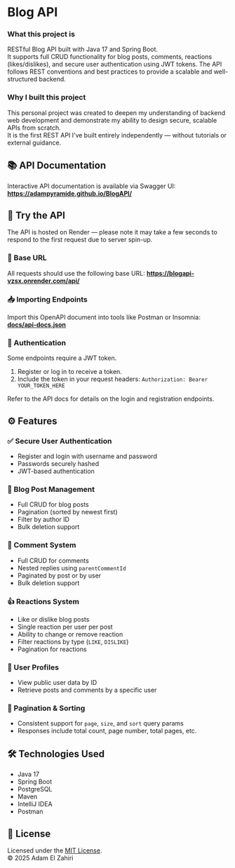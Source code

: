 # Blog API
### What this project is
RESTful Blog API built with Java 17 and Spring Boot.  
It supports full CRUD functionality for blog posts, comments, reactions (likes/dislikes), and secure user authentication using JWT tokens. 
The API follows REST conventions and best practices to provide a scalable and well-structured backend.

### Why I built this project
This personal project was created to deepen my understanding of backend web development and demonstrate my ability to design secure, scalable APIs from scratch.  
It is the first REST API I’ve built entirely independently — without tutorials or external guidance.

## 📚 API Documentation
Interactive API documentation is available via Swagger UI:
**https://adampyramide.github.io/BlogAPI/**

## 🧪 Try the API
The API is hosted on Render — please note it may take a few seconds to respond to the first request due to server spin-up.

### 🔗 Base URL
All requests should use the following base URL:
**https://blogapi-vzsx.onrender.com/api/**

### 📥 Importing Endpoints
Import this OpenAPI document into tools like Postman or Insomnia:
**[docs/api-docs.json](docs/api-docs.json)**

### 🔐 Authentication
Some endpoints require a JWT token.
1. Register or log in to receive a token.
2. Include the token in your request headers: ```Authorization: Bearer YOUR_TOKEN_HERE```

Refer to the API docs for details on the login and registration endpoints.

## ⚙️ Features
### ✅ Secure User Authentication
- Register and login with username and password
- Passwords securely hashed
- JWT-based authentication

### 📝 Blog Post Management
- Full CRUD for blog posts
- Pagination (sorted by newest first)
- Filter by author ID
- Bulk deletion support

### 💬 Comment System
- Full CRUD for comments
- Nested replies using `parentCommentId`
- Paginated by post or by user
- Bulk deletion support

### 👍 Reactions System
- Like or dislike blog posts
- Single reaction per user per post
- Ability to change or remove reaction
- Filter reactions by type (`LIKE`, `DISLIKE`)
- Pagination for reactions

### 👤 User Profiles
- View public user data by ID
- Retrieve posts and comments by a specific user

### 🔄 Pagination & Sorting
- Consistent support for `page`, `size`, and `sort` query params
- Responses include total count, page number, total pages, etc.

## 🛠️ Technologies Used
- Java 17
- Spring Boot
- PostgreSQL
- Maven
- IntelliJ IDEA
- Postman

## 📄 License
Licensed under the [MIT License](LICENSE).  
© 2025 Adam El Zahiri